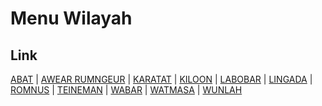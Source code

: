 # Menu Wilayah

## Link

[ABAT](https://github.com/gigit-pemilu/pemilu-2024-81-maluku/tree/main/pilpres/hitung-suara/sub/81-maluku/sub/03-kepulauan-tanimbar/sub/07-wuar-labobar/sub/2001-abat)
 | 
[AWEAR RUMNGEUR](https://github.com/gigit-pemilu/pemilu-2024-81-maluku/tree/main/pilpres/hitung-suara/sub/81-maluku/sub/03-kepulauan-tanimbar/sub/07-wuar-labobar/sub/2009-awear-rumngeur)
 | 
[KARATAT](https://github.com/gigit-pemilu/pemilu-2024-81-maluku/tree/main/pilpres/hitung-suara/sub/81-maluku/sub/03-kepulauan-tanimbar/sub/07-wuar-labobar/sub/2010-karatat)
 | 
[KILOON](https://github.com/gigit-pemilu/pemilu-2024-81-maluku/tree/main/pilpres/hitung-suara/sub/81-maluku/sub/03-kepulauan-tanimbar/sub/07-wuar-labobar/sub/2012-kiloon)
 | 
[LABOBAR](https://github.com/gigit-pemilu/pemilu-2024-81-maluku/tree/main/pilpres/hitung-suara/sub/81-maluku/sub/03-kepulauan-tanimbar/sub/07-wuar-labobar/sub/2002-labobar)
 | 
[LINGADA](https://github.com/gigit-pemilu/pemilu-2024-81-maluku/tree/main/pilpres/hitung-suara/sub/81-maluku/sub/03-kepulauan-tanimbar/sub/07-wuar-labobar/sub/2013-lingada)
 | 
[ROMNUS](https://github.com/gigit-pemilu/pemilu-2024-81-maluku/tree/main/pilpres/hitung-suara/sub/81-maluku/sub/03-kepulauan-tanimbar/sub/07-wuar-labobar/sub/2016-romnus)
 | 
[TEINEMAN](https://github.com/gigit-pemilu/pemilu-2024-81-maluku/tree/main/pilpres/hitung-suara/sub/81-maluku/sub/03-kepulauan-tanimbar/sub/07-wuar-labobar/sub/2014-teineman)
 | 
[WABAR](https://github.com/gigit-pemilu/pemilu-2024-81-maluku/tree/main/pilpres/hitung-suara/sub/81-maluku/sub/03-kepulauan-tanimbar/sub/07-wuar-labobar/sub/2015-wabar)
 | 
[WATMASA](https://github.com/gigit-pemilu/pemilu-2024-81-maluku/tree/main/pilpres/hitung-suara/sub/81-maluku/sub/03-kepulauan-tanimbar/sub/07-wuar-labobar/sub/2008-watmasa)
 | 
[WUNLAH](https://github.com/gigit-pemilu/pemilu-2024-81-maluku/tree/main/pilpres/hitung-suara/sub/81-maluku/sub/03-kepulauan-tanimbar/sub/07-wuar-labobar/sub/2011-wunlah)


